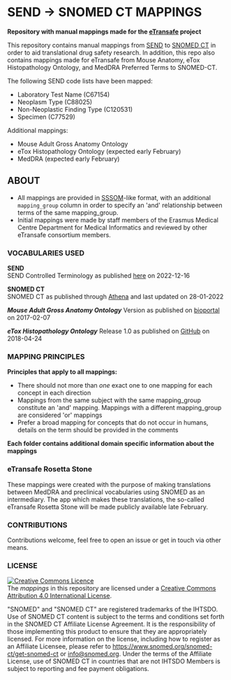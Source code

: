SEND -> SNOMED CT MAPPINGS
=======================

**Repository with manual mappings made for the [eTransafe](https://etransafe.eu/) project**

This repository contains manual mappings from [SEND](https://www.cdisc.org/standards/foundational/send)
to [SNOMED CT](https://www.snomed.org/) in order to aid translational drug safety research. In addition, this repo also
contains mappings made for eTransafe from Mouse Anatomy, eTox Histopathology Ontology, and MedDRA Preferred Terms to
SNOMED-CT.

The following SEND code lists have been mapped:

- Laboratory Test Name (C67154)
- Neoplasm Type (C88025)
- Non-Neoplastic Finding Type (C120531)
- Specimen (C77529)

Additional mappings:

- Mouse Adult Gross Anatomy Ontology
- eTox Histopathology Ontology (expected early February)
- MedDRA (expected early February)

## ABOUT

- All mappings are provided in [SSSOM](https://github.com/mapping-commons/sssom)-like format, with an
  additional `mapping_group` column in order to specify an 'and' relationship between terms of the same mapping_group.
- Initial mappings were made by staff members of the Erasmus Medical Centre Department for Medical Informatics and
  reviewed by other eTransafe consortium members.

### VOCABULARIES USED

**SEND** \
SEND Controlled Terminology as published [here](https://evs.nci.nih.gov/ftp1/CDISC/SEND/) on 2022-12-16

**SNOMED CT** \
SNOMED CT as published through [Athena](https://athena.ohdsi.org/vocabulary/list) and last updated on 28-01-2022

***Mouse Adult Gross Anatomy Ontology***
Version as published on [bioportal](https://bioportal.bioontology.org/ontologies/MA) on 2017-02-07

***eTox Histopathology Ontology***
Release 1.0 as published on [GitHub](https://github.com/Novartis/hpath) on 2018-04-24

### MAPPING PRINCIPLES

**Principles that apply to all mappings:**

- There should not more than _one_ exact one to one mapping for each concept in each direction
- Mappings from the same subject with the same mapping_group constitute an 'and' mapping. Mappings with a different
  mapping_group are considered 'or' mappings
- Prefer a broad mapping for concepts that do not occur in humans, details on the term should be provided in the
  comments

**Each folder contains additional domain specific information about the mappings**

### eTransafe Rosetta Stone

These mappings were created with the purpose of making translations between MedDRA and preclinical vocabularies using
SNOMED as an intermediary. The app which makes these translations, the so-called eTransafe Rosetta Stone will be made
publicly available late February.

### CONTRIBUTIONS

Contributions welcome, feel free to open an issue or get in touch via other means.

### LICENSE

<a rel="license" href="http://creativecommons.org/licenses/by/4.0/"><img alt="Creative Commons Licence" style="border-width:0" src="https://i.creativecommons.org/l/by/4.0/88x31.png" /></a>
<br />
The _mappings_ in this repository are licensed under
a <a rel="license" href="http://creativecommons.org/licenses/by/4.0/">Creative Commons
Attribution 4.0 International License</a>.
<br />

"SNOMED" and "SNOMED CT" are registered trademarks of the IHTSDO. Use of SNOMED CT content is subject to the terms and
conditions set forth in the SNOMED CT Affiliate License Agreement. It is the responsibility of those implementing this
product to ensure that they are appropriately licensed. For more information on the license, including how to
register as an Affiliate Licensee, please refer to https://www.snomed.org/snomed-ct/get-snomed-ct or info@snomed.org.
Under the terms of the Affiliate License, use of SNOMED CT in countries that are not IHTSDO Members is subject to
reporting and fee payment obligations.
